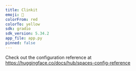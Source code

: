 ```yaml
---
title: Clinkit
emoji: 🏢
colorFrom: red
colorTo: yellow
sdk: gradio
sdk_version: 5.34.2
app_file: app.py
pinned: false
---
```


Check out the configuration reference at https://huggingface.co/docs/hub/spaces-config-reference
